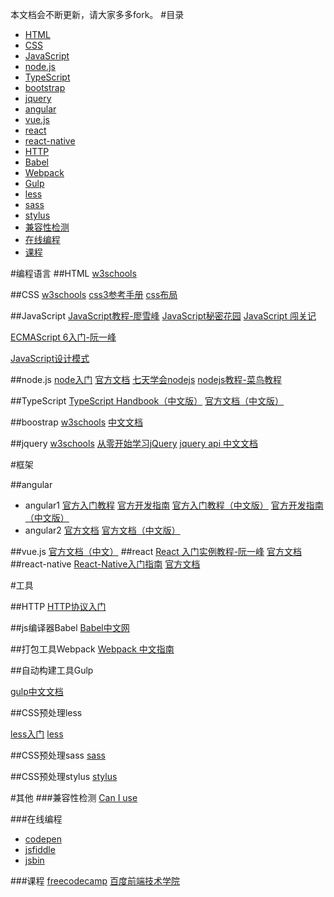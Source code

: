 本文档会不断更新，请大家多多fork。
#目录
- [HTML](https://github.com/owen1190/how-to-learn-FE#html)
- [CSS](https://github.com/owen1190/how-to-learn-FE#css)
- [JavaScript](https://github.com/owen1190/how-to-learn-FE#javascript)
- [node.js](https://github.com/owen1190/how-to-learn-FE#nodejs)
- [TypeScript](https://github.com/owen1190/how-to-learn-FE#typescript)
- [bootstrap](https://github.com/owen1190/how-to-learn-FE#bootstrap)
- [jquery](https://github.com/owen1190/how-to-learn-FE#jquery)
- [angular](https://github.com/owen1190/how-to-learn-FE#angular)
- [vue.js](https://github.com/owen1190/how-to-learn-FE#vuejs)
- [react](https://github.com/owen1190/how-to-learn-FE#react)
- [react-native](https://github.com/owen1190/how-to-learn-FE#react-native)
- [HTTP](https://github.com/owen1190/how-to-learn-FE#http)
- [Babel](https://github.com/owen1190/how-to-learn-FE#js编译器Babel)
- [Webpack](https://github.com/owen1190/how-to-learn-FE#打包工具Webpack)
- [Gulp](https://github.com/owen1190/how-to-learn-FE#自动构建工具Gulp)
- [less](https://github.com/owen1190/how-to-learn-FE#CSS预处理less)
- [sass](https://github.com/owen1190/how-to-learn-FE#CSS预处理sass)
- [stylus](https://github.com/owen1190/how-to-learn-FE#CSS预处理stylus)
- [兼容性检测](https://github.com/owen1190/how-to-learn-FE#兼容性检测)
- [在线编程](https://github.com/owen1190/how-to-learn-FE#在线编程)
- [课程](https://github.com/owen1190/how-to-learn-FE#课程)


#编程语言
##HTML
[w3schools](http://w3schools.bootcss.com/html/default.html)

##CSS
[w3schools](http://w3schools.bootcss.com/css/default.html)
[css3参考手册](http://www.phpstudy.net/css3/)
[css布局](http://zh.learnlayout.com/)

##JavaScript
[JavaScript教程-廖雪峰](http://www.liaoxuefeng.com/wiki/001434446689867b27157e896e74d51a89c25cc8b43bdb3000)
[JavaScript秘密花园](http://bonsaiden.github.io/JavaScript-Garden/zh/)
[JavaScript 闯关记](http://www.jianshu.com/p/83bd92538634)

[ECMAScript 6入门-阮一峰](http://es6.ruanyifeng.com/#README)

[JavaScript设计模式](http://www.alloyteam.com/2012/10/common-javascript-design-patterns/)

##node.js
[node入门](http://www.nodebeginner.org/index-zh-cn.html)
[官方文档](https://nodejs.org/api/)
[七天学会nodejs](https://nqdeng.github.io/7-days-nodejs/)
[nodejs教程-菜鸟教程](http://www.runoob.com/nodejs/nodejs-tutorial.html)

##TypeScript
[TypeScript Handbook（中文版）](https://zhongsp.gitbooks.io/typescript-handbook/content/)
[官方文档（中文版）](http://www.tslang.cn/docs/tutorial.html)

##boostrap
[w3schools](http://w3schools.bootcss.com/bootstrap/default.html)
[中文文档](http://v3.bootcss.com/getting-started/)

##jquery
[w3schools](http://w3schools.bootcss.com/jquery/default.html)
[从零开始学习jQuery](http://www.cnblogs.com/zhangziqiu/archive/2009/04/30/jQuery-Learn-1.html)
[jquery api 中文文档](http://www.jquery123.com/)

#框架

##angular

- angular1
[官方入门教程](https://docs.angularjs.org/tutorial)
[官方开发指南](https://docs.angularjs.org/guide)
[官方入门教程（中文版）](http://community.angular.cn/T006)
[官方开发指南（中文版）](http://community.angular.cn/T008)
- angular2
[官方文档](https://angular.io/docs/ts/latest/quickstart.html)
[官方文档（中文版）](https://angular.cn/docs/ts/latest/quickstart.html)

##vue.js
[官方文档（中文）](http://cn.vuejs.org/v2/guide/)
##react
[React 入门实例教程-阮一峰](http://www.ruanyifeng.com/blog/2015/03/react.html)
[官方文档](https://facebook.github.io/react/docs/installation.html)
##react-native
[React-Native入门指南](https://github.com/vczero/react-native-lesson)
[官方文档](https://facebook.github.io/react-native/docs/getting-started.html)

#工具

##HTTP
[HTTP协议入门](http://www.ruanyifeng.com/blog/2016/08/http.html)

##js编译器Babel
[Babel中文网](http://babeljs.cn/)

##打包工具Webpack
[Webpack 中文指南](http://webpackdoc.com/)

##自动构建工具Gulp

[gulp中文文档](http://www.gulpjs.com.cn/docs/)

##CSS预处理less

[less入门](http://www.runoob.com/manual/lessguide/)
[less](http://www.bootcss.com/p/lesscss/)

##CSS预处理sass
[sass](http://www.w3cplus.com/sassguide/)

##CSS预处理stylus
[stylus](https://segmentfault.com/a/1190000002712872)

#其他
###兼容性检测
[Can I use](http://caniuse.com/)

###在线编程
- [codepen](http://codepen.io/)
- [jsfiddle](https://jsfiddle.net/)
- [jsbin](http://jsbin.com/)

###课程
[freecodecamp](https://www.freecodecamp.cn/challenges/style-the-html-body-element)
[百度前端技术学院](http://ife.baidu.com/)